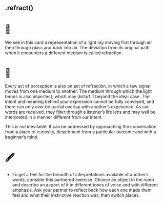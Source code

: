 ## .refract()

# 🔬

We see in this card a representation of a light ray moving first through air then through glass and back into air. The deviation from its original path when it encounters a different medium is called refraction. 

# 🧩

Every act of perception is also an act of refraction, in which a raw signal moves from one medium to another. The medium through which the light bends is also imperfect, which may distort it beyond the ideal case. The intent and meaning behind your expression cannot be fully conveyed, and there can only ever be partial overlap with another’s experience. As our words are received, they filter through a listener’s life lens and may well be interpreted in a manner different from our intent. 

This is not inevitable. It can be addressed by approaching the conversation from a place of curiosity, detachment from a particular outcome and with a beginner’s mind.

# 🖋️

- To get a feel for the breadth of interpretations available of another’s words, consider this partnered exercise. Choose an object in the room and describe an aspect of it in different tones of voice and with different emphasis. Ask your partner to reflect back how each one made them feel and what their instinctive reaction was, then switch places.